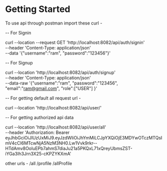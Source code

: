 # Getting Started

To use api through postman import these curl -


-- For Signin

curl --location --request GET 'http://localhost:8082/api/auth/signin' \
--header 'Content-Type: application/json' \
--data '{"username":"ram",
"password":"123456"}'



-- For Signup

curl --location 'http://localhost:8082/api/auth/signup' \
--header 'Content-Type: application/json' \
--data-raw '{"username":"ram",
"password":"123456",
"email":"ram@gmail.com",
"role":["USER"] }'


-- For getting default all request url -

curl --location 'http://localhost:8082/api/user/'


-- For getting authorized api data

curl --location 'http://localhost:8082/api/user/all' \
--header 'Authorization: Bearer eyJhbGciOiJIUzUxMiJ9.eyJzdWIiOiJhYmMiLCJpYXQiOjE3MDYwOTczMTQsImV4cCI6MTcwNjA5NzM3NH0.Lw1Vvk9rkr--HTdAmv8OoluEPb7ahmS7diaJu21a5PKQxL71xQreyUbmsZST-iYGa3Ih3Jrn3X25-cKPZYKXmA'

other urls -
/all
/profile
/allProfile